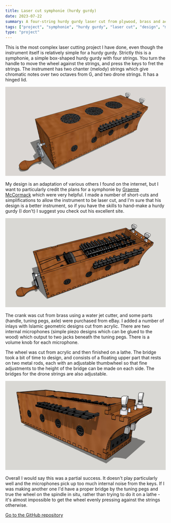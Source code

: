 ```yaml
---
title: Laser cut symphonie (hurdy gurdy)
date: 2023-07-22
summary: A four-string hurdy gurdy laser cut from plywood, brass and acrylic. 
tags: ["project", "symphonie", "hurdy gurdy", "laser cut", "design", "music", "water jet"]
type: "project"
---
```


This is the most complex laser cutting project I have done, even though the instrument itself is relatively simple for a hurdy gurdy. Strictly this is a symphonie, a simple box-shaped hurdy gurdy with four strings. You turn the handle to move the wheel against the strings, and press the keys to fret the strings. The instrument has two chanter (melody) strings which give chromatic notes over two octaves from G, and two drone strings. It has a hinged lid.

![image](symphonie-1.jpg)

My design is an adaptation of various others I found on the internet, but I want to particularly credit the plans for a symphonie by [Graeme McCormack](https://sites.google.com/site/gurdymaking/home/seoras-the-travel-sinfonye) which were very helpful. I made a number of short-cuts and simplifications to allow the instrument to be laser cut, and I'm sure that his design is a better instrument, so if you have the skills to hand-make a hurdy gurdy (I don't) I suggest you check out his excellent site. 

![image](featured.jpg)

The crank was cut from brass using a water jet cutter, and some parts (handle, tuning pegs, axle) were purchased from eBay. I added a number of inlays with Islamic geometric designs cut from acrylic. There are two internal microphones (simple piezo designs which can be glued to the wood) which output to two jacks beneath the tuning pegs. There is a volume knob for each microphone. 

The wheel was cut from acrylic and then finished on a lathe. The bridge took a bit of time to design, and consists of a floating upper part that rests on two metal rods, each with an adjustable thumbwheel so that fine adjustments to the height of the bridge can be made on each side. The bridges for the drone strings are also adjustable. 

![image](symphonie-3.jpg)

Overall I would say this was a partial success. It doesn't play particularly well and the microphones pick up too much internal noise from the keys. If I was making another one I'd have a proper bridge by the tuning pegs and true the wheel on the spindle in situ, rather than trying to do it on a lathe - it's almost impossible to get the wheel evenly pressing against the strings otherwise.   

[Go to the GitHub repository](https://github.com/nerdimmunity/laser-cut-hurdy-gurdy)


